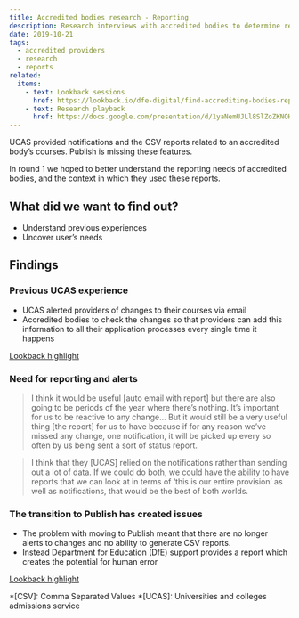 ```yaml
---
title: Accredited bodies research - Reporting
description: Research interviews with accredited bodies to determine reporting needs
date: 2019-10-21
tags:
  - accredited providers
  - research
  - reports
related:
  items:
    - text: Lookback sessions
      href: https://lookback.io/dfe-digital/find-accrediting-bodies-reporting
    - text: Research playback
      href: https://docs.google.com/presentation/d/1yaNemUJLl8SlZoZKNOHs17xT4sywn5MKYzSHNsu1LGY/edit#slide=id.g62326b9f9a_0_0
---
```


UCAS provided notifications and the CSV reports related to an accredited body’s courses. Publish is missing these features.

In round 1 we hoped to better understand the reporting needs of accredited bodies, and the context in which they used these reports.

## What did we want to find out?

- Understand previous experiences
- Uncover user’s needs

## Findings

### Previous UCAS experience

- UCAS alerted providers of changes to their courses via email
- Accredited bodies to check the changes so that providers can add this information to all their application processes every single time it happens

[Lookback highlight](https://docs.google.com/presentation/d/1yaNemUJLl8SlZoZKNOHs17xT4sywn5MKYzSHNsu1LGY/edit#slide=id.g62413edba2_0_545)

### Need for reporting and alerts

> I think it would be useful [auto email with report] but there are also going to be periods of the year where there’s nothing. It’s important for us to be reactive to any change… But it would still be a very useful thing [the report] for us to have because if for any reason we’ve missed any change, one notification, it will be picked up every so often by us being sent a sort of status report.

> I think that they [UCAS] relied on the notifications rather than sending out a lot of data. If we could do both, we could have the ability to have reports that we can look at in terms of ‘this is our entire provision’ as well as notifications, that would be the best of both worlds.

### The transition to Publish has created issues

- The problem with moving to Publish meant that there are no longer alerts to changes and no ability to generate CSV reports.
- Instead Department for Education (DfE) support provides a report which creates the potential for human error

[Lookback highlight](https://docs.google.com/presentation/d/1yaNemUJLl8SlZoZKNOHs17xT4sywn5MKYzSHNsu1LGY/edit#slide=id.g62413edba2_0_545)

*[CSV]: Comma Separated Values
*[UCAS]: Universities and colleges admissions service
